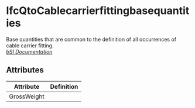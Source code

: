 IfcQtoCablecarrierfittingbasequantities
=======================================
Base quantities that are common to the definition of all occurrences of cable
carrier fitting.  
[ _bSI
Documentation_](https://standards.buildingsmart.org/IFC/DEV/IFC4_2/FINAL/HTML/schema/ifcelectricaldomain/qset/qto_cablecarrierfittingbasequantities.htm)


Attributes
----------
| Attribute   | Definition   |
|-------------|--------------|
| GrossWeight |              |

